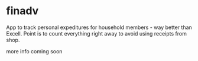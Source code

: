 # finadv

App to track personal expeditures for household members - way better than Excell.
Point is to count everything right away to avoid using receipts from shop.

more info coming soon
